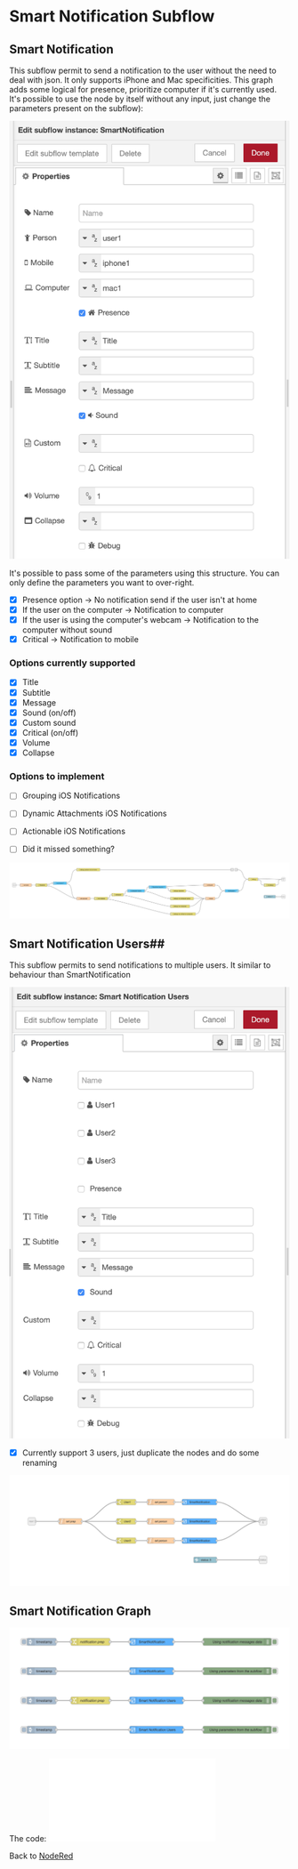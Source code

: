 # Smart Notification Subflow #

## Smart Notification ##

This subflow permit to send a notification to the user without the need to deal with json. It only supports iPhone and Mac specificities. This graph adds some logical for presence, prioritize computer if it's currently used. It's possible to use the node by itself without any input, just change the parameters present on the subflow):

![Smart Notification Subflow Parameters](smartNotificationSubflowParameters.png)

It's possible to pass some of the parameters using this structure.
You can only define the parameters you want to over-right.

- [x] Presence option -> No notification send if the user isn't at home
- [x] If the user on the computer -> Notification to computer
- [x] If the user is using the computer's webcam  -> Notification to the computer without sound
- [x] Critical -> Notification to mobile

### Options currently supported ###

- [x] Title
- [x] Subtitle
- [x] Message
- [x] Sound (on/off)
- [x] Custom sound
- [x] Critical (on/off)
- [x] Volume
- [x] Collapse

### Options to implement ###

- [ ] Grouping iOS Notifications
- [ ] Dynamic Attachments iOS Notifications
- [ ] Actionable iOS Notifications
- [ ] Did it missed something?


![Smart Notification Subflow Graph](smartNotificationSubflow.png)


## Smart Notification Users##

This subflow permits to send notifications to multiple users. It similar to behaviour than SmartNotification

![Smart Notification Subflow Users Parameters](smartNotificationSubflowUsersParameters.png)

- [x] Currently support 3 users, just duplicate the nodes and do some renaming  

![Smart Notification Subflow Users Graph](smartNotificationSubflowUsers.png)

## Smart Notification Graph ##

![Smart Notification Subflow All Graph](smartNotificationSubflowAll.png)

The code: ![Smart Notification Subflow Json](smartNotificationSubflow.json)

Back to [NodeRed](../../README.md)
